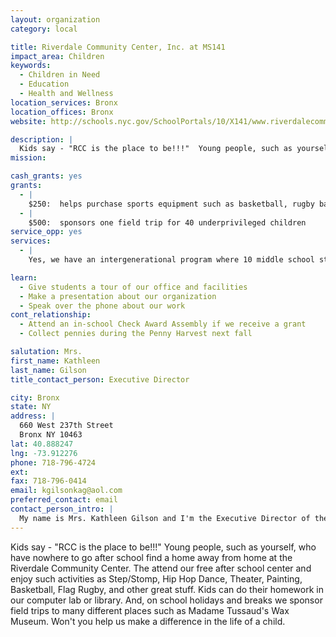 ```yaml
---
layout: organization
category: local

title: Riverdale Community Center, Inc. at MS141
impact_area: Children
keywords: 
  - Children in Need
  - Education
  - Health and Wellness
location_services: Bronx
location_offices: Bronx
website: http://schools.nyc.gov/SchoolPortals/10/X141/www.riverdalecommunitycenter.org

description: |
  Kids say - "RCC is the place to be!!!"  Young people, such as yourself, who have nowhere to go after school find a home away from home at the Riverdale Community Center.  The attend our free after school center and enjoy such activities as Step/Stomp, Hip Hop Dance, Theater, Painting, Basketball, Flag Rugby, and other great stuff.   Kids can do their homework in our computer lab or library.  And, on school holidays and breaks we sponsor field trips to many different places such as Madame Tussaud's Wax Museum.  Won't you help us make a difference in the life of a child.
mission: 

cash_grants: yes
grants: 
  - |
    $250:  helps purchase sports equipment such as basketball, rugby balls, etc. 
  - |
    $500:  sponsors one field trip for 40 underprivileged children
service_opp: yes
services: 
  - |
    Yes, we have an intergenerational program where 10 middle school students visit our local senior home once a week and share experiences and activities.  Our Teen Theater troupe also visits the senior home to perform a concert version of our yearly full-scale Broadway Musical production.

learn: 
  - Give students a tour of our office and facilities
  - Make a presentation about our organization
  - Speak over the phone about our work
cont_relationship: 
  - Attend an in-school Check Award Assembly if we receive a grant
  - Collect pennies during the Penny Harvest next fall

salutation: Mrs.
first_name: Kathleen
last_name: Gilson
title_contact_person: Executive Director

city: Bronx
state: NY
address: |
  660 West 237th Street  
  Bronx NY 10463
lat: 40.888247
lng: -73.912276
phone: 718-796-4724
ext: 
fax: 718-796-0414
email: kgilsonkag@aol.com
preferred_contact: email
contact_person_intro: |
  My name is Mrs. Kathleen Gilson and I'm the Executive Director of the Riverdale Community Center.  My organization offers an opportunity for youth, such as yourselves, to participating in a wonderful, rewarding after-school center.  We offer activities that include:  Multicultural Dance, Theater Dance, Teen Theater, Painting, Rugby, Baseketball, Running Club, Cosmetology and Fashion, Cooking, Career Awareness Workshops, Academic Centers, and much more.
---
```

Kids say - "RCC is the place to be!!!"  Young people, such as yourself, who have nowhere to go after school find a home away from home at the Riverdale Community Center.  The attend our free after school center and enjoy such activities as Step/Stomp, Hip Hop Dance, Theater, Painting, Basketball, Flag Rugby, and other great stuff.   Kids can do their homework in our computer lab or library.  And, on school holidays and breaks we sponsor field trips to many different places such as Madame Tussaud's Wax Museum.  Won't you help us make a difference in the life of a child.